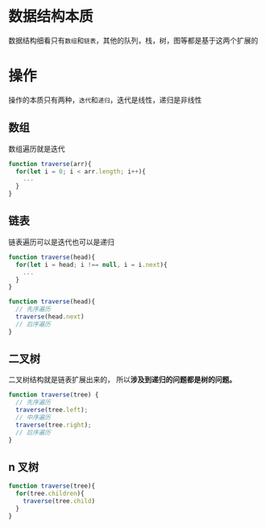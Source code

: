 # 数据结构本质

数据结构细看只有`数组`和`链表`，其他的队列，栈，树，图等都是基于这两个扩展的

# 操作

操作的本质只有两种，`迭代`和`递归`，迭代是线性，递归是非线性

## 数组

数组遍历就是迭代

```js
function traverse(arr){
  for(let i = 0; i < arr.length; i++){
    ...
  }
}
```

## 链表

链表遍历可以是迭代也可以是递归

```js
function traverse(head){
  for(let i = head; i !== null, i = i.next){
    ...
  }
}

function traverse(head){
  // 先序遍历
  traverse(head.next)
  // 后序遍历
}

```

## 二叉树

二叉树结构就是链表扩展出来的， 所以**涉及到递归的问题都是树的问题。**

```js
function traverse(tree) {
  // 先序遍历
  traverse(tree.left);
  // 中序遍历
  traverse(tree.right);
  // 后序遍历
}
```

## n 叉树

```js
function traverse(tree){
  for(tree.children){
    traverse(tree.child)
  }
}
```
